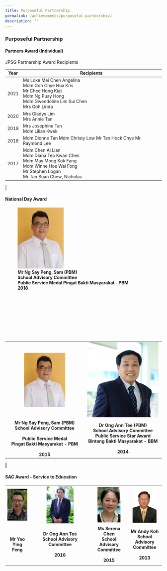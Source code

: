 ```yaml
---
title: Purposeful Partnership
permalink: /achievements/purposeful-partnership/
description: ""
---
```

### **Purposeful Partnership**

#### **Partners Award (Individual)**

JPSG Partnership Award Recipients

| Year | Recipients |
|:---:|---|
| 2021 | Ms Loke Mei Chen Angelina<br>Mdm Goh Chye Hua Kris <br>Mr Chee Hong Kiat <br>Mdm Ng Puay Hong <br>Mdm Gwendoline Lim Sui Chen <br>Mrs Goh Linda |
| 2020 | Mrs Gladys Lim<br>Mrs Annie Tan<br> |
| 2019  | Mrs Josephine Tan<br>Mdm Lilian Kwek<br> |
| 2018 |  Mdm Dionne Tan Mdm Christy Low Mr Tan Hock Chye Mr Raymond Lee <br> |
| 2017  | Mdm Chen Ai Lian<br>Mdm Diana Teo Kwan Chen<br>Mdm May Mong Kok Fang<br>Mdm Winne Hoe Wai Fong<br>Mr Stephen Logan<br>Mr Tan Suan Chew, Nicholas |
|

#### **National Day Award**

<figure>
<img src="/images/purposeful%20partnership%201.jpg" 
     style="width:35%">
<figcaption><strong>  Mr Ng Say Peng, Sam (PBM) <br>School Advisory Committee<br>Public Service Medal Pingat Bakti Masyarakat - PBM<br>2018
</figure>
	
<br><br><br><br>
	<br><br><br><br>
	
|  |  |
|:---:|:---:|
| <img src="/images/purposeful%20partnership%202.jpg" style="width:55%"> | <img src="/images/purposeful%20partnership%203.jpg" style="width:97%"> |	
| Mr Ng Say Peng, Sam (PBM) <br>School Advisory Committee <br><br>Public Service Medal<br>Pingat Bakti Masyarakat - PBM<br><br>2015  | Dr Ong Ann Tee (PBM)<br>School Advisory Committee <br>Public Service Star Award<br>Bintang Bakti Masyarakat - BBM<br><br> 2014  |	
|
	
#### **SAC Award - Service to Education**	
	
|  |  |  |  |
|:---:|:---:|:---:|:---:|
| <img src="/images/purposeful%20partnership%204.jpg" style="width:100%"> | <img src="/images/purposeful%20partnership%205.jpg" style="width:48%"> | <img src="/images/purposeful%20partnership%206.jpg" style="width:70%"> | <img src="/images/purposeful%20partnership%207.jpg" style="width:80%"> |
| Mr Yao Ying Feng | Dr Ong Ann Tee<br>School Advisory Committee<br><br>2016  | Ms Serena Chen  <br>School Advisory Committee<br><br>2015 | Mr Andy Koh  <br>School Advisory Committee<br><br>2013  |
|  |  |  |  |